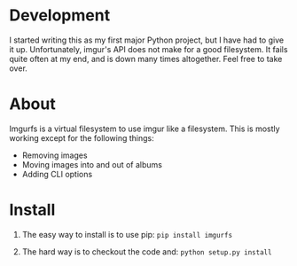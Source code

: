 Development
===========
I started writing this as my first major Python project, but I have had to give it up. Unfortunately, imgur's API does not make for a good filesystem. It fails quite often at my end, and is down many times altogether. Feel free to take over. 

About
=====

Imgurfs is a virtual filesystem to use imgur like a filesystem. This is mostly working except for the following things:

* Removing images
* Moving images into and out of albums
* Adding CLI options

Install
=======
1. The easy way to install is to use pip:
    `pip install imgurfs`

2. The hard way is to checkout the code and:
    `python setup.py install`
